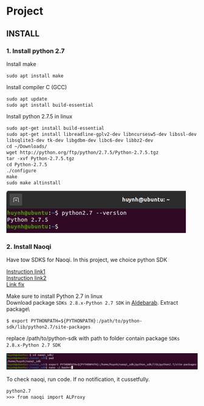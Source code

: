 # Project
## INSTALL
### 1. Install python 2.7

Install make
```
sudo apt install make
```
Install compiler C (GCC)
```
sudo apt update
sudo apt install build-essential
```
Install python 2.7.5 in linux
```
sudo apt-get install build-essential
sudo apt-get install libreadline-gplv2-dev libncursesw5-dev libssl-dev libsqlite3-dev tk-dev libgdbm-dev libc6-dev libbz2-dev
cd ~/Downloads/
wget http://python.org/ftp/python/2.7.5/Python-2.7.5.tgz
tar -xvf Python-2.7.5.tgz
cd Python-2.7.5
./configure
make
sudo make altinstall
```
![Check python 2.7](/image_shoots/check_python2.png)

### 2. Install Naoqi

Have tow SDKS for Naoqi. In this project, we choice python SDK

[Instruction link1](http://doc.aldebaran.com/2-5/dev/python/install_guide.html)</br>
[Instruction link2](https://support.aldebaran.com/support/solutions/articles/80001017327-python-sdk-installation-guide)</br>
[Link fix](https://stackoverflow.com/questions/22403634/installing-python-sdk-for-nao-robots)</br>

Make sure to install Python 2.7 in linux\
Download package `SDKs 2.8.x-Python 2.7 SDK` in [Aldebarab](https://www.aldebaran.com/en/support/nao-6/downloads-softwares).
Extract package\
```
$ export PYTHONPATH=${PYTHONPATH}:/path/to/python-sdk/lib/python2.7/site-packages
```
replace /path/to/python-sdk with path to folder contain package `SDKs 2.8.x-Python 2.7 SDK`

![Install path SDK](/image_shoots/path_python_sdk.png)

To check naoqi, run code. If no notification, it cussetfully.
```
python2.7
>>> from naoqi import ALProxy
```
